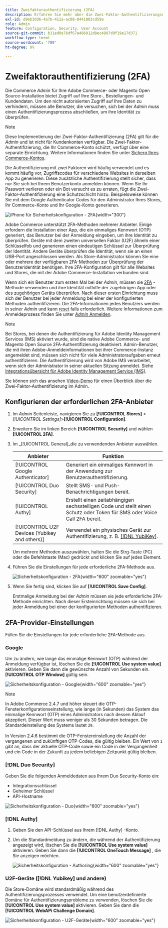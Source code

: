 ```yaml
---
title: Zweifaktorauthentifizierung (2FA)
description: Erfahren Sie mehr über die Zwei-Faktor-Authentifizierungsunterstützung, um die Sicherheit Ihres Systems und Ihrer Daten zu gewährleisten.
exl-id: d9eb3dd6-4a7b-411a-ac08-0441803cd59a
role: Admin
feature: Configuration, Security, User Account
source-git-commit: b31ed0e76df67a486012d8ec4997d9f19e17d371
workflow-type: tm+mt
source-wordcount: '789'
ht-degree: 0%

---
```


# Zweifaktorauthentifizierung (2FA)

Die Commerce _Admin_ für Ihre Adobe Commerce- oder Magento Open Source-Installation bietet Zugriff auf Ihre Store-, Bestellungen- und Kundendaten. Um den nicht autorisierten Zugriff auf Ihre Daten zu verhindern, müssen alle Benutzer, die versuchen, sich bei der _Admin_ muss einen Authentifizierungsprozess abschließen, um ihre Identität zu überprüfen.

>[!NOTE]
>
>Diese Implementierung der Zwei-Faktor-Authentifizierung (2FA) gilt für die _Admin_ und ist nicht für Kundenkonten verfügbar. Die Zwei-Faktor-Authentifizierung, die Ihr Commerce-Konto schützt, verfügt über eine separate Einrichtung. Weitere Informationen finden Sie unter [Sichern Ihres Commerce-Kontos](../getting-started/commerce-account-secure.md).

Die Authentifizierung mit zwei Faktoren wird häufig verwendet und es kommt häufig vor, Zugriffscodes für verschiedene Websites in derselben App zu generieren. Diese zusätzliche Authentifizierung stellt sicher, dass nur Sie sich bei Ihrem Benutzerkonto anmelden können. Wenn Sie Ihr Passwort verlieren oder ein Bot versucht es zu erraten, fügt die Zwei-Faktor-Authentifizierung eine Schutzschicht hinzu. Beispielsweise können Sie mit dem Google Authenticator Codes für den Administrator Ihres Stores, Ihr Commerce-Konto und Ihr Google-Konto generieren.

![iPhone für Sicherheitskonfiguration - 2FA](./assets/google-authenticator-iphone.png){width="300"}

Adobe Commerce unterstützt 2FA-Methoden mehrerer Anbieter. Einige erfordern die Installation einer App, die ein einmaliges Kennwort (OTP) generiert, das Benutzer bei der Anmeldung eingeben, um ihre Identität zu überprüfen. Geräte mit dem zweiten universellen Faktor (U2F) ähneln einer Schlüsselfob und generieren einen eindeutigen Schlüssel zur Überprüfung der Identität. Andere Geräte überprüfen die Identität, wenn sie an einen USB-Port angeschlossen werden. Als Store-Administrator können Sie eine oder mehrere der verfügbaren 2FA-Methoden zur Überprüfung der Benutzeridentität benötigen. Ihre 2FA-Konfiguration gilt für alle Websites und Stores, die mit der Adobe Commerce-Installation verbunden sind.

Wenn sich ein Benutzer zum ersten Mal bei der _Admin_, müssen sie [2FA](../configuration-reference/security/2fa.md) -Methode verwenden und ihre Identität mithilfe der zugehörigen App oder des zugehörigen Geräts überprüfen. Nach dieser ersten Einrichtung muss sich der Benutzer bei jeder Anmeldung bei einer der konfigurierten Methoden authentifizieren. Die 2FA-Informationen jedes Benutzers werden in seiner _Admin_ und kann [reset](security-two-factor-authentication-manage.md) falls erforderlich. Weitere Informationen zum Anmeldeprozess finden Sie unter [_Admin_ Anmelden](../getting-started/admin-signin.md).

>[!NOTE]
>
>Bei Stores, bei denen die Authentifizierung für Adobe Identity Management Services (IMS) aktiviert wurde, sind die native Adobe Commerce- und Magento Open Source 2FA-Authentifizierung deaktiviert. Admin-Benutzer, die mit ihren Adobe-Anmeldeinformationen bei ihrer Commerce-Instanz angemeldet sind, müssen sich nicht für viele Administratoraufgaben erneut authentifizieren. Die Authentifizierung wird von Adobe IMS verarbeitet, wenn sich der Administrator in seiner aktuellen Sitzung anmeldet. Siehe [Integrationsübersicht für Adobe Identity Management Service (IMS)](https://experienceleague.adobe.com/docs/commerce-admin/start/admin/ims/adobe-ims-integration-overview.html).

Sie können sich das ansehen [Video-Demo](https://video.tv.adobe.com/v/339104?quality=12&learn=on) für einen Überblick über die Zwei-Faktor-Authentifizierung im Admin.

## Konfigurieren der erforderlichen 2FA-Anbieter

1. Im _Admin_ Seitenleiste, navigieren Sie zu **[!UICONTROL Stores]** > _[!UICONTROL Settings]_>**[!UICONTROL Configuration]**.

1. Erweitern Sie im linken Bereich **[!UICONTROL Security]** und wählen **[!UICONTROL 2FA]**.

1. Im _[!UICONTROL General]_die zu verwendenden Anbieter auswählen.

   | Anbieter | Funktion |
   |--- |--- |
   | [!UICONTROL Google Authenticator] | Generiert ein einmaliges Kennwort in der Anwendung zur Benutzerauthentifizierung. |
   | [!UICONTROL Duo Security] | Stellt SMS- und Push-Benachrichtigungen bereit. |
   | [!UICONTROL Authy] | Erstellt einen zeitabhängigen sechsstelligen Code und stellt einen Schutz oder Token für SMS oder Voice Call 2FA bereit. |
   | [!UICONTROL U2F Devices (Yubikey and others)] | Verwendet ein physisches Gerät zur Authentifizierung, z. B. [[!DNL YubiKey]](https://www.yubico.com/). |

   Um mehrere Methoden auszuwählen, halten Sie die Strg-Taste (PC) oder die Befehlstaste (Mac) gedrückt und klicken Sie auf jedes Element.

1. Führen Sie die Einstellungen für jede erforderliche 2FA-Methode aus.

   ![Sicherheitskonfiguration - 2FA](../configuration-reference/security/assets/2fa-general.png){width="600" zoomable="yes"}

1. Wenn Sie fertig sind, klicken Sie auf **[!UICONTROL Save Config]**.

   Erstmalige Anmeldung bei der _Admin_ müssen sie jede erforderliche 2FA-Methode einrichten. Nach dieser Ersteinrichtung müssen sie sich bei jeder Anmeldung bei einer der konfigurierten Methoden authentifizieren.

## 2FA-Provider-Einstellungen

Füllen Sie die Einstellungen für jede erforderliche 2FA-Methode aus.

### Google

Um zu ändern, wie lange das einmalige Kennwort (OTP) während der Anmeldung verfügbar ist, löschen Sie die **[!UICONTROL Use system value]** aktivieren. Geben Sie dann die gewünschte Anzahl von Sekunden ein. **[!UICONTROL OTP Window]** gültig sein.

![Sicherheitskonfiguration - Google](../configuration-reference/security/assets/2fa-google.png){width="600" zoomable="yes"}

>[!NOTE]
>
>In Adobe Commerce 2.4.7 und höher steuert die OTP-Fensterkonfigurationseinstellung, wie lange (in Sekunden) das System das einmalige Kennwort (OTP) eines Administrators nach dessen Ablauf akzeptiert. Dieser Wert muss weniger als 30 Sekunden betragen. Die Standardeinstellung des Systems lautet `29`.<br><br> In Version 2.4.6 bestimmt die OTP-Fenstereinstellung die Anzahl der vergangenen und zukünftigen OTP-Codes, die gültig bleiben. Ein Wert von `1` gibt an, dass der aktuelle OTP-Code sowie ein Code in der Vergangenheit und ein Code in der Zukunft zu jedem beliebigen Zeitpunkt gültig bleiben.

### [!DNL Duo Security]

Geben Sie die folgenden Anmeldedaten aus Ihrem Duo Security-Konto ein:

- Integrationsschlüssel
- Geheimer Schlüssel
- API-Hostname

![Sicherheitskonfiguration - Duo](../configuration-reference/security/assets/2fa-duo-security.png){width="600" zoomable="yes"}

### [!DNL Authy]

1. Geben Sie den API-Schlüssel aus Ihrem [!DNL Authy] -Konto.

1. Um die Standardmeldung zu ändern, die während der Authentifizierung angezeigt wird, löschen Sie die **[!UICONTROL Use system value]** aktivieren. Geben Sie dann die **[!UICONTROL OneTouch Message]** , die Sie anzeigen möchten.

   ![Sicherheitskonfiguration - Authoring](../configuration-reference/security/assets/2fa-authy.png){width="600" zoomable="yes"}

### U2F-Geräte ([!DNL Yubikey] und andere)

Die Store-Domäne wird standardmäßig während des Authentifizierungsprozesses verwendet. Um eine benutzerdefinierte Domäne für Authentifizierungsprobleme zu verwenden, löschen Sie die **[!UICONTROL Use system value]** aktivieren. Geben Sie dann die **[!UICONTROL WebAPi Challenge Domain]**.

![Sicherheitskonfiguration - U2F-Geräte](../configuration-reference/security/assets/2fa-u2f-key.png){width="600" zoomable="yes"}

